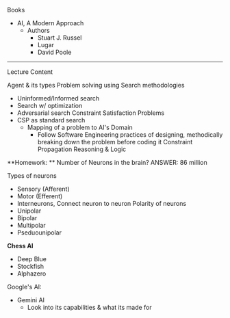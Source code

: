 Books
- AI, A Modern Approach
	- Authors
		- Stuart J. Russel
		- Lugar
		- David Poole

---
Lecture Content

Agent & its types
Problem solving using Search methodologies
- Uninformed/Informed search
- Search w/ optimization
- Adversarial search
Constraint Satisfaction Problems
- CSP as standard search
	- Mapping of a problem to AI's Domain
		- Follow Software Engineering practices of designing, methodically breaking down the problem before coding it
Constraint Propagation
Reasoning & Logic


**Homework: ** Number of Neurons in the brain? ANSWER: 86 million

Types of neurons
- Sensory (Afferent)
- Motor (Efferent)
- Interneurons, Connect neuron to neuron
Polarity of neurons
- Unipolar
- Bipolar
- Multipolar
- Pseduounipolar

**Chess AI**
- Deep Blue
- Stockfish
- Alphazero

Google's AI:
- Gemini AI
	- Look into its capabilities & what its made for